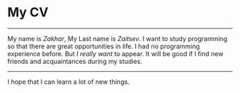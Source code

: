 My CV
=
***
My name is *Zakhar*, My Last name is *Zaitsev*.
I want to study programming so that there are great opportunities in life. I had no programming experience before. But *I really want* to appear. It will be good if I find new friends and acquaintances during my studies.
***
I hope that I can learn a lot of new things.

